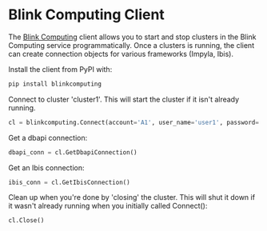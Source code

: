 # Blink Computing Client

The [Blink Computing](https://blinkcomputing.co) client allows you to start and stop clusters
in the Blink Computing service programmatically. Once a clusters is running, the client
can create connection objects for various frameworks (Impyla, Ibis).

Install the client from PyPI with:

```sh
pip install blinkcomputing
```

Connect to cluster 'cluster1'. This will start the cluster if it isn't already running.
```python
cl = blinkcomputing.Connect(account='A1', user_name='user1', password='pass', cluster_name='cluster1')
```

Get a dbapi connection:
```python
dbapi_conn = cl.GetDbapiConnection()
```

Get an Ibis connection:
```python
ibis_conn = cl.GetIbisConnection()
```

Clean up when you're done by 'closing' the cluster. This will shut it down if it wasn't already running when you initially called Connect():
```python
cl.Close()
```
